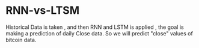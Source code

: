 # RNN-vs-LTSM
Historical Data is taken , and then RNN and LSTM is applied , the goal is making a prediction of daily Close data. So we will predict "close" values of bitcoin data.
